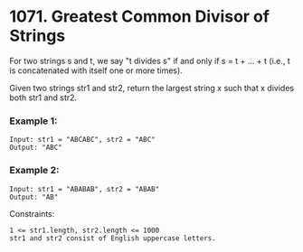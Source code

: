 # 1071. Greatest Common Divisor of Strings


For two strings s and t, we say "t divides s" if and only if s = t + ... + t (i.e., t is concatenated with itself one or more times).

Given two strings str1 and str2, return the largest string x such that x divides both str1 and str2.
 

### Example 1:
```
Input: str1 = "ABCABC", str2 = "ABC"
Output: "ABC"
```

### Example 2:
```
Input: str1 = "ABABAB", str2 = "ABAB"
Output: "AB"
 ```

Constraints:
```
1 <= str1.length, str2.length <= 1000
str1 and str2 consist of English uppercase letters.
```